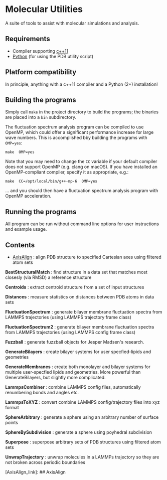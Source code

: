 # Molecular Utilities

A suite of tools to assist with molecular simulations and analysis.

## Requirements

* Compiler supporting [c++11](https://en.wikipedia.org/wiki/C%2B%2B11)
* [Python](https://www.python.org/) (for using the PDB utility script)

## Platform compatibility

In principle, anything with a c++11 compiler and a Python (2+) installation!

## Building the programs

Simply call `make` in the project directory to build the programs; the binaries are placed into a `bin` subdirectory.

The fluctuation spectrum analysis program can be compiled to use OpenMP, which could offer a significant performance increase for large wave numbers. This is accomplished bby building the programs with `OMP=yes`:

`make  OMP=yes`

Note that you may need to change the `CC` variable if your default compiler does not support OpenMP (e.g. clang on macOS). If you have installed an OpenMP-compliant compiler, specify it as appropriate, e.g.:

`make  CC=/opt/local/bin/g++-mp-6  OMP=yes`

... and you should then have a fluctuation spectrum analysis program with OpenMP acceleration.

## Running the programs

All program can be run without command line options for user instructions and example usage.

## Contents

* [AxisAlign](#AxisAlign) : align PDB structure to specified Cartesian axes using filtered atom sets

**BestStructuralMatch** : find structure in a data set that matches most closesly (via RMSD) a reference structure

**Centroids** : extract centroid structure from a set of input structures

**Distances** : measure statistics on distances between PDB atoms in data sets

**FluctuationSpectrum** : generate bilayer membrane fluctuation spectra from LAMMPS trajectories (using LAMMPS trajectory frame class)

**FluctuationSpectrum2** : generate bilayer membrane fluctuation spectra from LAMMPS trajectories (using LAMMPS config frame class)

**Fuzzball** : generate fuzzball objects for Jesper Madsen's research.

**GenerateBilayers** : create bilayer systems for user specfied-lipids and geometries

**GenerateMembranes** : create both monolayer and bilayer systems for multiple user-specfied lipids and geometries. More powerful than GenerateBilayers, but slightly more complicated.

**LammpsCombiner** : combine LAMMPS config files, automatically renumbering bonds and angles etc.

**LammpsToXYZ** : convert combine LAMMPS config/trajectory files into xyz format

**SphereArbitrary** : generate a sphere using an arbitrary number of surface points

**SphereBySubdivision** : generate a sphere using poyhedral subdivision

**Superpose** : superpose arbitrary sets of PDB structures using filtered atom sets

**UnwrapTrajectory** : unwrap molecules in a LAMMPs trajectory so they are not broken across periodic boundaries

[AxisAlign_link]: ## AxisAlign

